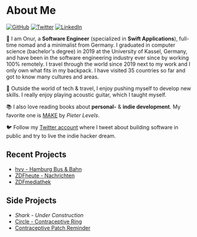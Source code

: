 # About Me

[![GitHub](https://img.shields.io/badge/GitHub-%40nryrk-171515.svg)](https://github.com/nryrk)
[![Twitter](https://img.shields.io/badge/Twitter-%40nryrk-00acee.svg)](https://twitter.com/nryrk)
[![LinkedIn](https://img.shields.io/badge/Linked-in-0e76a8.svg)](https://www.linkedin.com/in/onur-y/)

🎒 I am Onur, a **Software Engineer** (specialized in **Swift Applications**), full-time nomad and a minimalist from Germany. 
I graduated in computer science (bachelor's degree) in 2019 at the University of Kassel, Germany, and have been in the software engineering industry ever since by working 100% remotely. I travel through the world since 2019 next to my work and I only own what fits in my backpack. I have visited 35 countries so far and got to know many cultures and areas.

🎸 Outside the world of tech & travel, I enjoy pushing myself to develop new skills. I really enjoy playing acoustic guitar, which I taught myself.

📚 I also love reading books about **personal-** & **indie development**. My favorite one is [MAKE](https://makebook.io) by *Pieter Levels*.

🐦 Follow my [Twitter account](https://twitter.com/nryrk) where I tweet about building software in public and try to live the indie hacker dream. 

## Recent Projects

* [hvv - Hamburg Bus & Bahn](https://apps.apple.com/de/app/hvv-hamburg-bus-bahn/id501995569)
* [ZDFheute - Nachrichten](https://apps.apple.com/de/app/zdfheute-nachrichten/id605390815)
* [ZDFmediathek](https://apps.apple.com/de/app/zdfmediathek/id437025413)

## Side Projects

* *Shark - Under Construction*
* [Circle - Contraceptive Ring](https://apps.apple.com/us/app/circle-contraceptive-ring/id1469869691)
* [Contraceptive Patch Reminder](https://apps.apple.com/us/app/contraceptive-patch-reminder/id1357603512)
